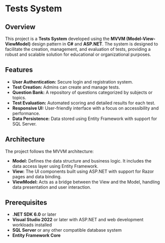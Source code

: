 # Tests System

## Overview

This project is a **Tests System** developed using the **MVVM (Model-View-ViewModel)** design pattern in **C#** and **ASP.NET**. The system is designed to facilitate the creation, management, and evaluation of tests, providing a robust and scalable solution for educational or organizational purposes.

## Features

- **User Authentication:** Secure login and registration system.
- **Test Creation:** Admins can create and manage tests.
- **Question Bank:** A repository of questions categorized by subjects or topics.
- **Test Evaluation:** Automated scoring and detailed results for each test.
- **Responsive UI:** User-friendly interface with a focus on accessibility and performance.
- **Data Persistence:** Data stored using Entity Framework with support for SQL Server.

## Architecture

The project follows the MVVM architecture:

- **Model:** Defines the data structure and business logic. It includes the data access layer using Entity Framework.
- **View:** The UI components built using ASP.NET with support for Razor pages and data binding.
- **ViewModel:** Acts as a bridge between the View and the Model, handling data presentation and user interaction.

## Prerequisites

- **.NET SDK 6.0** or later
- **Visual Studio 2022** or later with ASP.NET and web development workloads installed
- **SQL Server** or any other compatible database system
- **Entity Framework Core**